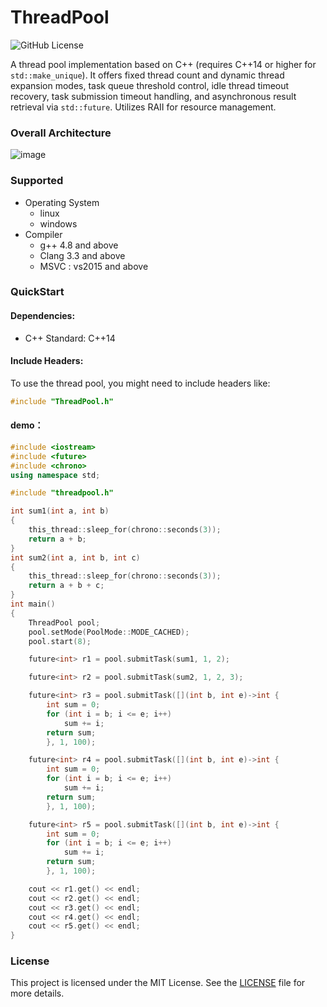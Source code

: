 # ThreadPool
![GitHub License](https://img.shields.io/github/license/xykCs/ThreadPool)

A thread pool implementation based on C++ (requires C++14 or higher for `std::make_unique`). It offers fixed thread count and dynamic thread expansion modes, task queue threshold control, idle thread timeout recovery, task submission timeout handling, and asynchronous result retrieval via `std::future`. Utilizes RAII for resource management.

### Overall Architecture
![image](https://github.com/user-attachments/assets/40297838-98b7-4e18-b8ea-f92d43b9ab1a)
### Supported
- Operating System
    - linux
    - windows
 - Compiler
     - g++ 4.8 and above
     - Clang 3.3 and above
     - MSVC : vs2015 and above
### QuickStart
#### Dependencies:
- C++ Standard: C++14
#### Include Headers:
To use the thread pool, you might need to include headers like:
```cpp
#include "ThreadPool.h"
```
#### demo：
```cpp
#include <iostream>
#include <future>
#include <chrono>
using namespace std;

#include "threadpool.h"

int sum1(int a, int b)
{
    this_thread::sleep_for(chrono::seconds(3));
    return a + b;
}
int sum2(int a, int b, int c)
{
    this_thread::sleep_for(chrono::seconds(3));
    return a + b + c;
}
int main()
{
    ThreadPool pool;
    pool.setMode(PoolMode::MODE_CACHED);
    pool.start(8);

    future<int> r1 = pool.submitTask(sum1, 1, 2);

    future<int> r2 = pool.submitTask(sum2, 1, 2, 3);

    future<int> r3 = pool.submitTask([](int b, int e)->int {
        int sum = 0;
        for (int i = b; i <= e; i++)
            sum += i;
        return sum;
        }, 1, 100);

    future<int> r4 = pool.submitTask([](int b, int e)->int {
        int sum = 0;
        for (int i = b; i <= e; i++)
            sum += i;
        return sum;
        }, 1, 100);

    future<int> r5 = pool.submitTask([](int b, int e)->int {
        int sum = 0;
        for (int i = b; i <= e; i++)
            sum += i;
        return sum;
        }, 1, 100);

    cout << r1.get() << endl;
    cout << r2.get() << endl;
    cout << r3.get() << endl;
    cout << r4.get() << endl;
    cout << r5.get() << endl;
}
```

### License
This project is licensed under the MIT License. See the [LICENSE](./LICENSE) file for more details.




